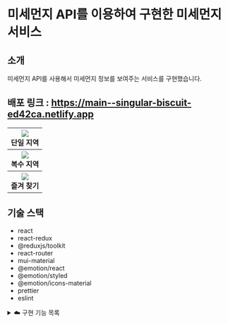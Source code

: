 # 미세먼지 API를 이용하여 구현한 미세먼지 서비스



## 소개 
미세먼지 API를 사용해서 미세먼지 정보를 보여주는 서비스를 구현했습니다. 

##  배포 링크 : https://main--singular-biscuit-ed42ca.netlify.app


<div align="center">
<table>
  <tr>
    <th>
      <div>
        <img src="https://user-images.githubusercontent.com/56331400/228398306-0ed0bf49-3afc-4de7-80b2-613f1dc8b8a7.png" />
      </div>
      <div align="center">
        단일 지역
      </div>
    </th>
  </tr>
  <tr>
 <th>
      <div>
        <img src="https://user-images.githubusercontent.com/56331400/228400652-ffdabd97-db82-4704-be10-e89b87806df2.gif"/>
      </div>
   <div align="center">
       복수 지역
      </div>
    </th>
  </tr>
  <tr>
     <th>
      <div>
        <img src="https://user-images.githubusercontent.com/56331400/228401268-6b1bd773-ce7b-49fc-96c6-8fde04050cd0.gif" />
      </div>
   <div align="center">
       즐겨 찾기
      </div>
    </th>
  </tr>
</table>
</div>


## 기술 스택 
- react
- react-redux
- @reduxjs/toolkit
- react-router
- mui-material
- @emotion/react
- @emotion/styled
- @emotion/icons-material
- prettier
- eslint

<details>
  <summary>☁️ 구현 기능 목록 </summary>
  <br>
  
  **단일 지역**
  - 로드 후, 서울 내부 지역의 첫번째 지역의 미세먼지 정보를 보여줌
  - 상단의 select 컴포넌트를 사용하여 원하는 시/도 를 선택하면, 하위 모든 지역이 지역 option에 디스플레이됨
  - 원하는 지역을 선택하면 미세먼지 정보를 보여줌
  - 데이터 중에서 pm10Grade 에 따라 가운데에 미세먼지 상태에 대한 간략한 키워드가 표시됨
  
  **복수 지역**
  - 원하는 시/도 를 선택하면 하위 지역에 대한 미세먼지 정보를 보여줌
  - 상태 관리를 통해서 단일지역에 선택한 시/도를 그대로 유지한 채로 검색이 가능함
  - 즐겨찾기 하고 싶은 지역이 있다면 카드 컴포넌트 하단에 있는 별모양 버튼을 클릭하면 즐겨찾기가 로컬스토리지에 추가됨
  
  
  **즐겨찾기**
  - 사용자가 복수지역에서 선택한 즐겨찾기 목록들을 열람할수 있음
  - 전국의 데이터를 가져와서 로컬스토리지와 일치한 지역에 대해서만 카드 컴포넌트가 렌더링 되는 방식으로 구현
  
  
  
  

